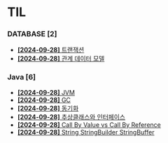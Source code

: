 # TIL
 
### DATABASE [2]
- [**[2024-09-28]**  트랜잭션](https://github.com/A-lass/TIL/blob/main/DATABASE/트랜잭션.md)
- [**[2024-09-28]**  관계 데이터 모델](https://github.com/A-lass/TIL/blob/main/DATABASE/관계_데이터_모델.md)
### Java [6]
- [**[2024-09-28]**  JVM](https://github.com/A-lass/TIL/blob/main/Java/JVM.md)
- [**[2024-09-28]**  GC](https://github.com/A-lass/TIL/blob/main/Java/GC.md)
- [**[2024-09-28]**  동기화](https://github.com/A-lass/TIL/blob/main/Java/동기화.md)
- [**[2024-09-28]**  추상클래스와 인터페이스](https://github.com/A-lass/TIL/blob/main/Java/추상클래스와_인터페이스.md)
- [**[2024-09-28]**  Call By Value vs Call By Reference](https://github.com/A-lass/TIL/blob/main/Java/Call_By_Value_vs_Call_By_Reference.md)
- [**[2024-09-28]**  String StringBuilder StringBuffer](https://github.com/A-lass/TIL/blob/main/Java/String_StringBuilder_StringBuffer.md)
